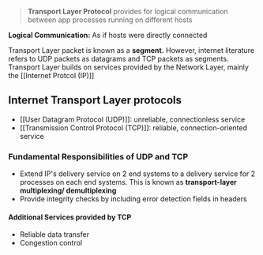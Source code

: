> **Transport Layer Protocol** provides for logical communication between app processes running on different hosts

**Logical Communication:** As if hosts were directly connected

Transport Layer packet is known as a **segment.** However, internet literature refers to UDP packets as datagrams and TCP packets as segments. Transport Layer builds on services provided by the Network Layer, mainly the [[Internet Protcol (IP)]]
## Internet Transport Layer protocols
- [[User Datagram Protocol (UDP)]]: unreliable, connectionless service
- [[Transmission Control Protocol (TCP)]]: reliable, connection-oriented service

### Fundamental Responsibilities of UDP and TCP
- Extend IP's delivery service on 2 end systems to a delivery service for 2 processes on each end systems. This is known as **transport-layer multiplexing/ demultiplexing**
- Provide integrity checks by including error detection fields in headers 

#### Additional Services provided by TCP
- Reliable data transfer
- Congestion control
